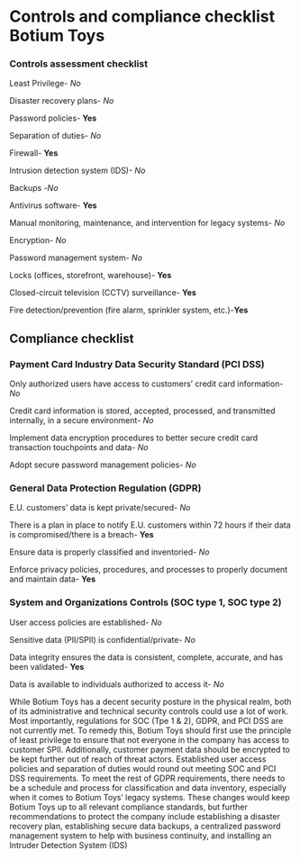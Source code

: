 # **Controls and compliance checklist Botium Toys**

### **Controls assessment checklist**
		
Least Privilege- *No*
	
Disaster recovery plans- *No*	

Password policies- **Yes**
	
Separation of duties- *No*	

Firewall- **Yes**
	
Intrusion detection system (IDS)- *No*	

Backups -*No*
	
Antivirus software- **Yes**

Manual monitoring, maintenance, and intervention for legacy systems- *No*	

Encryption- *No*
	
Password management system- *No*
	
Locks (offices, storefront, warehouse)- **Yes**
	
Closed-circuit television (CCTV) surveillance- **Yes**

Fire detection/prevention (fire alarm, sprinkler system, etc.)-**Yes**


## Compliance checklist

### Payment Card Industry Data Security Standard (PCI DSS)    

Only authorized users have access to customers’ credit card information- *No*
	
Credit card information is stored, accepted, processed, and transmitted internally, in a secure environment- *No*
	
Implement data encryption procedures to better secure credit card transaction touchpoints and data- *No*
	
Adopt secure password management policies- *No*


### General Data Protection Regulation (GDPR)

E.U. customers’ data is kept private/secured- *No*

There is a plan in place to notify E.U. customers within 72 hours if their data is compromised/there is a breach- **Yes**
	
Ensure data is properly classified and inventoried- *No*
	
Enforce privacy policies, procedures, and processes to properly document and maintain data- **Yes**


### System and Organizations Controls (SOC type 1, SOC type 2)    

User access policies are established- *No* 
	
Sensitive data (PII/SPII) is confidential/private- *No* 
	
Data integrity ensures the data is consistent, complete, accurate, and has been validated- **Yes**

Data is available to individuals authorized to access it- *No* 

While Botium Toys has a decent security posture in the physical realm, both of its administrative and technical security controls could use a lot of work. 
Most importantly, regulations for SOC (Tpe 1 & 2), GDPR, and PCI DSS are not currently met. To remedy this, Botium Toys should first use the principle of least privilege to ensure that not everyone in the company has access to customer SPII. Additionally, customer payment data should be encrypted to be kept further out of reach of threat actors. Established user access policies and separation of duties would round out meeting SOC and PCI DSS requirements. To meet the rest of GDPR requirements, there needs to be a schedule and process for classification and data inventory, especially when it comes to Botium Toys’ legacy systems. 
These changes would keep Botium Toys up to all relevant compliance standards, but further recommendations to protect the company include establishing a disaster recovery plan, establishing secure data backups, a centralized password management system to help with business continuity, and installing an Intruder Detection System (IDS)



